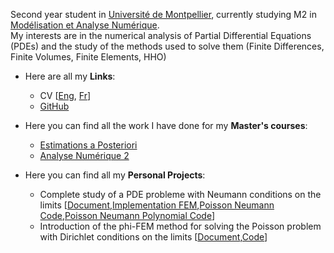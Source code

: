 Second year student in [Université de Montpellier](https://www.umontpellier.fr/), currently studying M2 in [Modélisation et Analyse Numérique](https://formations.umontpellier.fr/fr/formations/master-XB/master-mathematiques-ME157/modelisation-et-analyse-numerique-manu-PR493/m2-modelisation-et-analyse-numerique-manu-KKID8VSS.html). \
My interests are in the numerical analysis of Partial Differential Equations (PDEs) and the study of the methods used to solve them (Finite Differences, Finite Volumes, Finite Elements, HHO)

- Here are all my **Links**: 
  - CV [[Eng](https://DelfinCalles.github.io/documents/CV(eng).pdf), [Fr](https://DelfinCalles.github.io/documents/CV(fr).pdf)]
  - [GitHub](https://github.com/DelfinCalles)

- Here you can find all the work I have done for my **Master's courses**:
  - [Estimations a Posteriori](https://DelfinCalles.github.io/EaP)
  - [Analyse Numérique 2](https://DelfinCalles.github.io/AN_2)

 - Here you can find all my **Personal Projects**:
     - Complete study of a PDE probleme with Neumann conditions on the limits [[Document](https://DelfinCalles.github.io/Projects/Complete_PDE_Study/Complete_study_PDE.pdf),[Implementation FEM](https://DelfinCalles.github.io/Projects/Complete_PDE_Study/Implementation_MEF.ipynb),[Poisson Neumann Code](https://DelfinCalles.github.io/Projects/Complete_PDE_Study/Poisson_Neumann.py),[Poisson Neumann Polynomial Code](https://DelfinCalles.github.io/Projects/Complete_PDE_Study/Poisson_Neumann_Polynômes.py)]
     - Introduction of the phi-FEM method for solving the Poisson problem with Dirichlet conditions on the limits [[Document](https://DelfinCalles.github.io/Projects/Phi-FEM_Method/PhiFEM_Method.pdf),[Code](https://DelfinCalles.github.io/Projects/Phi-FEM_Method/phiFEM_Poisson_Dirichlet2D.py)]
